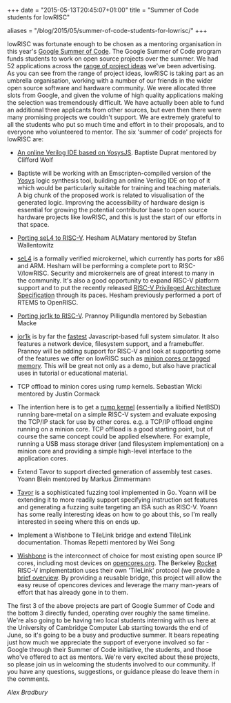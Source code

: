 +++
date = "2015-05-13T20:45:07+01:00"
title = "Summer of Code students for lowRISC"

aliases = "/blog/2015/05/summer-of-code-students-for-lowrisc/"
+++

lowRISC was fortunate enough to be chosen as a mentoring organisation in this 
year's [Google Summer of 
Code](https://developers.google.com/open-source/soc/). The Google Summer of 
Code program funds students to work on open source projects over the summer. 
We had 52 applications across the [range of project 
ideas](https://www.lowrisc.org/docs/gsoc-2015-ideas/) we've been advertising.
As you can see from the range of project ideas, lowRISC is taking part as an 
umbrella organisation, working with a number of our friends in the wider open 
source software and hardware community.
We were allocated three slots from Google, and given the volume of high 
quality applications making the selection was tremendously difficult. We have 
actually been able to fund an additional three applicants from other sources, 
but even then there were many promising projects we couldn't support. We are 
extremely grateful to all the students who put so much time and effort in to 
their proposals, and to everyone who volunteered to mentor. The six 'summer of 
code' projects for lowRISC are:

* [An online Verilog IDE based on 
YosysJS](http://www.google-melange.com/gsoc/project/details/google/gsoc2015/asy/5757334940811264). 
Baptiste Duprat mentored by Clifford Wolf
 * Baptiste will be working with an Emscripten-compiled version of
the [Yosys](http://www.clifford.at/yosys/) logic synthesis tool, building an 
online Verilog IDE on top
of it which would be particularly suitable for training and teaching
materials. A big chunk of the proposed work is related to visualisation of the 
generated logic. Improving the accessibility of hardware design is essential for
growing the potential contributor base to open source hardware
projects like lowRISC, and this is just the start of our efforts in that 
space.

* [Porting seL4 to 
RISC-V](http://www.google-melange.com/gsoc/project/details/google/gsoc2015/hesham/5868011953061888). 
Hesham ALMatary mentored by Stefan Wallentowitz
 * [seL4](https://sel4.systems/) is a formally verified microkernel, which 
currently has ports
for x86 and ARM. Hesham will be performing a complete port to
RISC-V/lowRISC. Security and microkernels are of great interest to
many in the community. It's also a good opportunity to expand RISC-V platform 
support and to put the recently released [RISC-V Privileged Architecture 
Specification](https://blog.riscv.org/2015/05/risc-v-draft-privileged-architecture-version-1-7-released/) 
through its paces. Hesham previously performed a port of RTEMS to
OpenRISC.

* [Porting jor1k to 
RISC-V](http://www.google-melange.com/gsoc/project/details/google/gsoc2015/prannoy1994/5651442522128384). 
Prannoy Pilligundla mentored by Sebastian Macke
 * [jor1k](https://s-macke.github.io/jor1k/) is by far the 
 [fastest](https://github.com/s-macke/jor1k/wiki/Benchmark-with-other-emulators) 
 Javascript-based full system
simulator. It also features a network device, filesystem support, and
a framebuffer. Prannoy will be adding support for RISC-V and look at
supporting some of the features we offer on lowRISC such as [minion
cores or tagged 
memory](https://www.lowrisc.org/docs/memo-2014-001-tagged-memory-and-minion-cores/).
This will be great not only as a demo, but
also have practical uses in tutorial or educational material.

* TCP offload to minion cores using rump kernels. Sebastian Wicki
mentored by Justin Cormack
 * The intention here is to get a [rump kernel](http://rumpkernel.org/) 
(essentially a libified
NetBSD) running bare-metal on a simple RISC-V system and evaluate
exposing the TCP/IP stack for use by other cores. e.g. a TCP/IP
offload engine running on a minion core. TCP offload is a good
starting point, but of course the same concept could be applied
elsewhere. For example, running a USB mass storage driver (and filesystem
implementation) on a minion core and providing a simple high-level
interface to the application cores.

* Extend Tavor to support directed generation of assembly test cases.
Yoann Blein mentored by Markus Zimmermann
 * [Tavor](https://github.com/zimmski/tavor) is a sophisticated fuzzing tool 
implemented in Go. Yoann
will be extending it to more readily support specifying instruction
set features and generating a fuzzing suite targeting an ISA such as
RISC-V. Yoann has some really interesting ideas on how to go about
this, so I'm really interested in seeing where this on ends up.

* Implement a Wishbone to TileLink bridge and extend TileLink
documentation. Thomas Repetti mentored by Wei Song
 * [Wishbone](http://en.wikipedia.org/wiki/Wishbone_%28computer_bus%29) is the 
interconnect of choice for most existing open
source IP cores, including most devices on 
[opencores.org](http://opencores.org/). The Berkeley
[Rocket](https://github.com/ucb-bar/rocket-chip) RISC-V implementation uses 
their own 'TileLink' protocol (we provide a [brief 
overview](https://www.lowrisc.org/docs/tagged-memory-v0.1/rocket-chip/). By providing a
reusable bridge, this project will allow the easy reuse of opencores devices 
and leverage the many man-years of effort that has already gone in to them.

The first 3 of the above projects are part of Google Summer of Code
and the bottom 3 directly funded, operating over roughly the same timeline. 
We're also going to be having two local
students interning with us here at the University of Cambridge
Computer Lab starting towards the end of June, so it's going to be a
busy and productive summer. It bears repeating just how much we appreciate the 
support of everyone involved so far - Google through their Summer of Code 
initiative, the students, and those who've offered to act as mentors. We're 
very excited about these projects, so please join us in welcoming the students 
involved to our community. If you have any questions, suggestions, or guidance 
please do leave them in the comments.

_Alex Bradbury_
